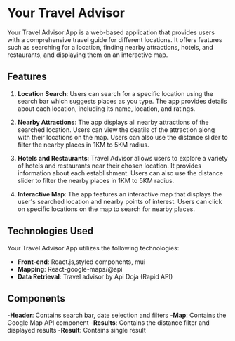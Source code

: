 # Your Travel Advisor

Your Travel Advisor App is a web-based application that provides users with a comprehensive travel guide for different locations. It offers features such as searching for a location, finding nearby attractions, hotels, and restaurants, and displaying them on an interactive map.

## Features

1. **Location Search**: Users can search for a specific location using the search bar which suggests places as you type. The app provides details about each location, including its name, location, and ratings.

2. **Nearby Attractions**: The app displays all nearby attractions of the searched location. Users can view the deatils of the attraction along with their locations on the map. Users can also use the distance slider to filter the nearby places in 1KM to 5KM radius.

3. **Hotels and Restaurants**: Travel Advisor allows users to explore a variety of hotels and restaurants near their chosen location. It provides information about each establishment. Users can also use the distance slider to filter the nearby places in 1KM to 5KM radius.

4. **Interactive Map**: The app features an interactive map that displays the user's searched location and nearby points of interest. Users can click on specific locations on the map to search for nearby places.

## Technologies Used

Your Travel Advisor App utilizes the following technologies:

- **Front-end**: React.js,styled components, mui
- **Mapping**: React-google-maps/@api
- **Data Retrieval**: Travel advisor by Api Doja (Rapid API)

## Components

-**Header**: Contains search bar, date selection and filters -**Map**: Contains the Google Map API component -**Results**: Contains the distance filter and displayed results -**Result**: Contains single result
